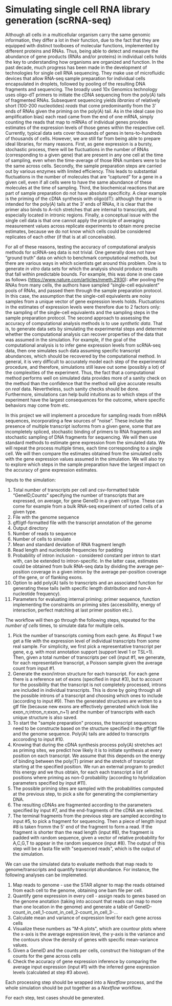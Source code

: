 # Simulating single cell RNA library generation (scRNA-seq)

Although all cells in a multicellular organism carry the same genomic information, they differ a lot in their function, due to the fact that they are equipped with distinct toolboxes of molecular functions, implemented by different proteins and RNAs. Thus, being able to detect and measure the abundance of gene products (RNAs and/or proteins) in individual cells holds the key to understanding how organisms are organized and function. In the past decade, much progress has been made in the development of technologies for single cell RNA sequencing. They make use of microfluidic devices that allow RNA-seq sample preparation for individual cells encapsulated in droplets, followed by pooling of the resulting DNA fragments and sequencing. The broadly used 10x Genomics technology uses oligo-dT primers to initiate the cDNA sequencing from the poly(A) tails of fragmented RNAs. Subsequent sequencing yields *libraries* of relatively short (100-200 nucleotides) *reads* that come predominantly from the 3’ ends of RNAs given the priming on the poly(A) tail. As in the ideal case (no amplification bias) each read came from the end of one mRNA, simply counting the reads that map to mRNAs of individual genes provides estimates of the expression levels of those genes within the respective cell. Currently, typical data sets cover thousands of genes in tens-to-hundreds of thousands of cells. However, we are still far from being able to prepare ideal libraries, for many reasons. First, as gene expression is a bursty, stochastic process, there will be fluctuations in the number of RNAs (corresponding to a given gene) that are present in any one cell at the time of sampling, even when the time-average of those RNA numbers were to be the same across cells. Secondly, the sample preparation steps are carried out by various enzymes with limited efficiency. This leads to substantial fluctuations in the number of molecules that are “captured” for a gene in a given cell, even if all cells were to have the same abundance of these molecules at the time of sampling. Third, the biochemical reactions that are part of sample preparation do not have absolute specificity. A clear example is the priming of the cDNA synthesis with oligo(dT): although the primer is intended for the poly(A) tails at the 3’ ends of RNAs, it is clear that the primer also binds to A-rich stretches that are internal to transcripts, and especially located in intronic regions. Finally, a conceptual issue with the single cell data is that one cannot apply the principle of averaging measurement values across replicate experiments to obtain more precise estimates, because we do not know which cells could be considered replicates of each other (if that is at all conceivable).

For all of these reasons, testing the accuracy of computational analysis methods for scRNA-seq data is not trivial. One generally does not have “ground truth” data on which to benchmark computational methods, but there are various ways in which scientists get around this problem. One is to generate *in vitro* data sets for which the analysis should produce results that fall within predictable bounds. For example, this was done in one case as follows (https://www.nature.com/articles/nmeth.2930): after pooling the RNAs from many cells, the authors have sampled “single-cell equivalent” pools of RNAs, and passed them through the sample preparation protocol. In this case, the assumption that the single-cell equivalents are noisy samples from a unique vector of gene expression levels holds. Fluctuations in the estimates of expression levels were therefore due to 2 factors only: the sampling of the single-cell equivalents and the sampling steps in the sample preparation protocol.
The second approach to assessing the accuracy of computational analysis methods is to use *synthetic data*. That is, to generate data sets by simulating the experimental steps and determine whether the computational analysis can recover properties of the data that was assumed in the simulation. For example, if the goal of the computational analysis is to infer gene expression levels from scRNA-seq data, then one simulates such data assuming specific transcript abundances, which should be recovered by the computational method. In general, it is very difficult to accurately model each step of the experimental procedure, and therefore, simulations still leave out some (possibly a lot) of the complexities of the experiment. Thus, the fact that a computational method performs well on simulated data provides more of a sanity check on the method than the confidence that the method will give accurate results on *real* data. Nevertheless, such sanity checks should be done. Furthermore, simulations can help build intuitions as to which steps of the experiment have the largest consequences for the outcome, where specific behaviors may come from etc.

In this project we will implement a procedure for sampling reads from mRNA sequences, incorporating a few sources of “noise”. These include the presence of multiple transcript isoforms from a given gene, some that are incompletely spliced, stochastic binding of primers to RNA fragments and stochastic sampling of DNA fragments for sequencing. We will then use standard methods to estimate gene expression from the simulated data. We will repeat the process multiple times, each time corresponding to a single cell. We will then compare the estimates obtained from the simulated cells with the gene expression values assumed in the simulation. We will also try to explore which steps in the sample preparation have the largest impact on the accuracy of gene expression estimates.

Inputs to the simulation:
1. Total number of transcripts per cell and csv-formatted table “GeneID,Counts” specifying the number of transcripts that are expressed, on average, for gene GeneID in a given cell type. These can come for example from a bulk RNA-seq experiment of sorted cells of a given type. 
2. File with the genome sequence
3. gff/gtf-formatted file with the transcript annotation of the genome
4. Output directory
5. Number of reads to sequence
6. Number of cells to simulate
7. Mean and standard deviation of RNA fragment length
8. Read length and nucleotide frequencies for padding
9. Probability of intron inclusion - considered constant per intron to start with, can be extended to intron-specific. In the latter case, estimates could be obtained from bulk RNA-seq data by dividing the average per-position coverage in a given intron by the average per-position coverage of the gene, or of flanking exons.
10. Option to add poly(A) tails to transcripts and an associated function for generating these tails (with specific length distribution and non-A nucleotide frequency).
11. Parameters for evaluating internal priming: primer sequence, function implementing the constraints on priming sites (accessibility, energy of interaction, perfect matching at last primer position etc.).

The workflow will then go through the following steps, repeated for the *number of cells* times, to simulate data for multiple cells.
1. Pick the number of transcripts coming from each gene. As #input 1 we get a file with the expression level of individual transcripts from some real sample. For simplicity, we first pick a representative transcript per gene, e.g. with most annotation support (support level 1 or TSL=1). Then, given a total number of transcripts per cell (input #1, we generate, for each representative transcript, a Poisson sample given the average count from input #1.
2. Generate the exon/intron structure for each transcript. For each gene there is a reference set of exons (specified in input #3), but to account for the possibility that the transcript is not completely processed, introns are included in individual transcripts. This is done by going through all the possible introns of a transcript and choosing which ones to include (according to input #9). Then the generated structures are written to a gtf file (because new exons are effectively generated which look like exon_n;intron_n;exon_n+1) and the number of transcripts with each unique structure is also saved.
3. To start the "sample preparation" process, the transcript sequences need to be constructe based on the structure specified in the gff/gtf file and the genome sequence. Poly(A) tails are added to transcripts accoroding to input #10.
4. Knowing that during the cDNA synthesis process poly(A) stretches act as priming sites, we predict how likely it is to initiate synthesis at every position on each transcript. We assume that this depends on the energy of binding between the poly(T) primer and the stretch of transcript starting at the specified position. We run an external program to predict this energy and we thus obtain, for each each transcript a list of positions where priming as non-0 probability (according to hybridization parameters specified by input #11).
5. The possible priming sites are sampled with the probabilities computed at the previous step, to pick a site for generating the complementary DNA.
6. The resulting cDNAs are fragmented according to the parameters specified by input #7, and the end-fragments of the cDNA are selected.
7. The terminal fragments from the previous step are sampled according to input #5, to pick a fragment for sequencing. Then a piece of length input #8 is taken fromm the 5' end of the fragment to form a read. If the fragment is shorter than the read length (input #8), the fragment is padded with random sequence, given a vector of relative probability for A,C,G,T to appear in the random sequence (input #8). The output of this step will be a fasta file with "sequenced reads", which is the output of the simulation.

We can use the simulated data to evaluate methods that map reads to genome/transcripts and quantify transcript abundance. For instance, the following analyses can be implemeted.
1. Map reads to genome - use the STAR aligner to map the reads obtained from each cell to the genome, obtaining one bam file per cell.
2. Quantify gene expression in every cell - assign reads to genes based on the genome anotation (taking into account that reads can map to more than one location in the genome) and generate a table of GeneID-count_in_cell_1-count_in_cell_2-count_in_cell_3-...
3. Calculate mean and variance of expression level for each gene across cells
4. Visualize these numbers as "M-A plots", which are countour plots where the x-axis is the average expression level, the y-axis is the variance and the contours show the density of genes with specific mean-variance values.
5. Given a GeneID and the counts per cells, construct the histogram of the counts for the gene across cells
6. Check the accuracy of gene expression inference by comparing the average input expression (input #1) with the inferred gene expression levels (calculated at step #3 above).

Each processing step should be wrapped into a *Nextflow* process, and the whole simulation should be put together as a *Nextflow* workflow.

For each step, test cases should be generated.
